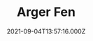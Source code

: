 ---
date: 2021-09-04T13:57:16.000Z
title: Arger Fen
latitude: 51.984695073918154
longitude: 0.8147789995292694
category: checkin
---